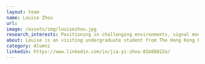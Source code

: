 ```yaml
---
layout: team
name: Louise Zhou
url:
image: /assets/img/louisezhou.jpg
research_interests: Positioning in challenging environments, signal modelling, and remote sensing
about: Louise is an visiting undergraduate student from The Hong Kong Polytechnic University, majoring in aviation engineering. She is part of the Intelligent Navigation and Mapping Lab as a summer research student (July-August 2024), and her current research involves improving smartphone positioning under urban vegetated environments.
category: Alumni
linkedin: https://www.linkedin.com/in/jia-yi-zhou-81b88022a/
---
```

